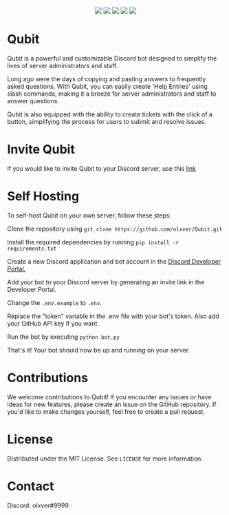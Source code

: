 <div id="top"></div>
<p align="center">
  <img src="https://img.shields.io/github/contributors/olxver/Qubit.svg?style=for-the-badge"/>
  <img src="https://img.shields.io/github/forks/olxver/Qubit.svg?style=for-the-badge"/>
  <img src="https://img.shields.io/github/stars/olxver/Qubit.svg?style=for-the-badge"/>
  <img src="https://img.shields.io/github/issues/olxver/Qubit.svg?style=for-the-badge"/>
  <img src="https://img.shields.io/github/license/olxver/Qubit.svg?style=for-the-badge"/>

</p>



# Qubit
Qubit is a powerful and customizable Discord bot designed to simplify the lives of server administrators and staff.

Long ago were the days of copying and pasting answers to frequently asked questions. 
With Qubit, you can easily create 'Help Entries' using slash commands, making it a breeze for server administrators and staff to answer questions.

Qubit is also equipped with the ability to create tickets with the click of a button, simplifying the process for users to submit and resolve issues.

# Invite Qubit
If you would like to invite Qubit to your Discord server, use this [link](https://discord.com/api/oauth2/authorize?client_id=1096576282394890431&permissions=9331018169424&scope=bot%20applications.commands)

# Self Hosting
To self-host Qubit on your own server, follow these steps:

Clone the repository using `git clone https://github.com/olxver/Qubit.git`

Install the required dependencies by running `pip install -r requirements.txt`

Create a new Discord application and bot account in the [Discord Developer Portal.](https://discord.com/developers/applications)

Add your bot to your Discord server by generating an invite link in the Developer Portal.

Change the `.env.example` to `.env`. 

Replace the "token" variable in the .env file with your bot's token.
Also add your GitHub API key if you want.

Run the bot by executing `python bot.py`

That's it! Your bot should now be up and running on your server.

# Contributions
We welcome contributions to Qubit! If you encounter any issues or have ideas for new features, please create an issue on the GitHub repository. If you'd like to make changes yourself, feel free to create a pull request.

# License 
Distributed under the MIT License. See `LICENSE` for more information.

# Contact
Discord: olxver#9999




